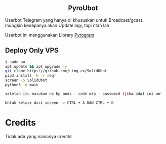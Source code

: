 <h2 align="center">PyroUbot</h2>
<p>
Userbot Telegram yang hanya di khususkan untuk Broadcast/gcast. mungkin kedepanya akan Update lagi, tapi ntah lah.

Userbot ini menggunakan Library <a href="https://github.com/pyrogram/pyrogram">Pyrogram</a>

## Deploy Only VPS
```bash
$ sudo su
apt update && apt upgrade -y
git clone https://github.com/Ling-ex/SolidUbot
pip3 install -U -r req*
screen -S SolidUbot
python3 -m main

setelah itu masukan no hp anda - code otp - password (jika ada) ini untuk pengambilan string saja

Untuk keluar dari screen -> CTRL + A DAN CTRL + D
```

# Credits
Tidak ada yang namanya credits!
